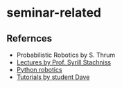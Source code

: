 # seminar-related
## Refernces 
 - Probabilistic Robotics by S. Thrum 
 - [Lectures by Prof. Syrill Stachniss](https://www.youtube.com/playlist?list=PLgnQpQtFTOGQrZ4O5QzbIHgl3b1JHimN_)
 - [Python robotics](https://pythonrobotics.readthedocs.io/en/latest/modules/localization.html)
 - [Tutorials by student Dave](https://www.youtube.com/channel/UCUxiT_SKEUs1oWT6i9P3vPQ)
